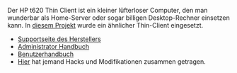 Der HP t620 Thin Client ist ein kleiner lüfterloser Computer, den man
wunderbar als Home-Server oder sogar billigen Desktop-Rechner einsetzen
kann. In [diesem
Projekt](Home_Server_mit_HP_t5740_Thin_Client "wikilink") wurde ein
ähnlicher Thin-Client eingesetzt.

  - [Supportseite des
    Herstellers](https://support.hp.com/in-en/product/hp-t620-flexible-thin-client/5404706/manuals)
  - [Administrator
    Handbuch](http://h10032.www1.hp.com/ctg/Manual/c04945312)
  - [Benutzerhandbuch](http://h10032.www1.hp.com/ctg/Manual/c05556218)
  - [Hier](http://parkytowers.me.uk/thin/hp/t620/index.shtml) hat jemand
    Hacks und Modifikationen zusammen getragen.